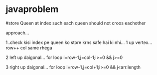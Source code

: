 # javaproblem
#store Queen at index such each queen should not croos eachother


approach...

1..check kisi index pe queen ko store krns safe hai ki nhi...
     1 up vertex...
row++ col same rhega


2 left up daigonal...
   for loop  i=row-1,j=col-1;i>=0 && j>=0

3 right up daigonal...
    for loop  i=row-1,j=col+1;i>=0 && j<arr.length
